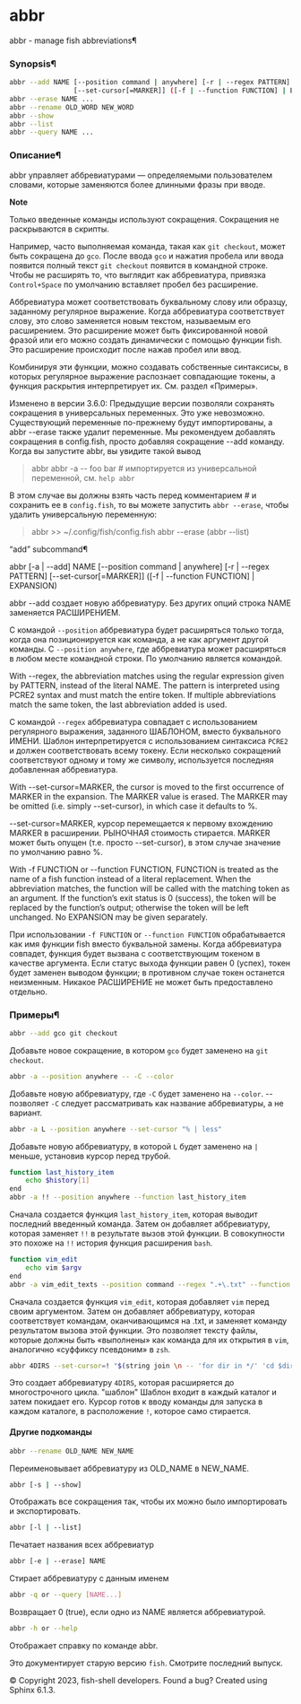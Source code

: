 # abbr


abbr - manage fish abbreviations¶

### Synopsis¶

```sh
abbr --add NAME [--position command | anywhere] [-r | --regex PATTERN]
                [--set-cursor[=MARKER]] ([-f | --function FUNCTION] | EXPANSION)
abbr --erase NAME ...
abbr --rename OLD_WORD NEW_WORD
abbr --show
abbr --list
abbr --query NAME ...
```

### Описание¶

abbr управляет аббревиатурами — определяемыми пользователем словами, которые
заменяются более длинными фразы при вводе.

**Note**

Только введенные команды используют сокращения. Сокращения не раскрываются в
скрипты.

Например, часто выполняемая команда, такая как `git checkout`, может быть
сокращена до `gco`. После ввода `gco` и нажатия пробела или ввода появится
полный текст `git checkout`  появится в командной строке. Чтобы не расширять
то, что выглядит как аббревиатура, привязка `Control+Space` по умолчанию
вставляет пробел без расширение.

Аббревиатура может соответствовать буквальному слову или образцу, заданному
регулярное выражение. Когда аббревиатура соответствует слову, это слово
заменяется новым текстом, называемым его расширением. Это расширение может быть
фиксированной новой фразой или его можно создать динамически с помощью функции
fish. Это расширение происходит после нажав пробел или ввод.

Комбинируя эти функции, можно создавать собственные синтаксисы, в которых
регулярное выражение распознает совпадающие токены, а функция раскрытия
интерпретирует их. См. раздел «Примеры».

Изменено в версии 3.6.0: Предыдущие версии позволяли сохранять сокращения в
универсальных переменных. Это уже невозможно. Существующий переменные
по-прежнему будут импортированы, а abbr --erase также удалит переменные. Мы
рекомендуем добавлять сокращения в config.fish, просто добавляя сокращение
--add команду. Когда вы запустите abbr, вы увидите такой вывод

> abbr
abbr -a -- foo bar # импортируется из универсальной переменной, см. `help abbr`

В этом случае вы должны взять часть перед комментарием # и сохранить ее в
`config.fish`, то вы можете запустить `abbr --erase`, чтобы удалить
универсальную переменную:

> abbr >> ~/.config/fish/config.fish
> abbr --erase (abbr --list)

“add” subcommand¶

abbr [-a | --add] NAME [--position command | anywhere] [-r | --regex PATTERN]
     [--set-cursor[=MARKER]] ([-f | --function FUNCTION] | EXPANSION)

abbr --add создает новую аббревиатуру. Без других опций строка NAME
заменяется РАСШИРЕНИЕМ.

С командой `--position` аббревиатура будет расширяться только тогда, когда она
позиционируется как команда, а не как аргумент другой команды. С `--position
anywhere`, где аббревиатура может расширяться в любом месте командной строки. По
умолчанию является командой.

With --regex, the abbreviation matches using the regular expression given by
PATTERN, instead of the literal NAME. The pattern is interpreted using PCRE2
syntax and must match the entire token. If multiple abbreviations match the
same token, the last abbreviation added is used.

С командой `--regex` аббревиатура совпадает с использованием регулярного выражения, заданного
ШАБЛОНОМ, вместо буквального ИМЕНИ. Шаблон интерпретируется с использованием
синтаксиса `PCRE2` и должен соответствовать всему токену. Если несколько сокращений соответствуют одному и тому
же символу, используется последняя добавленная аббревиатура.

With --set-cursor=MARKER, the cursor is moved to the first occurrence of MARKER
in the expansion. The MARKER value is erased. The MARKER may be omitted (i.e.
simply --set-cursor), in which case it defaults to %.

--set-cursor=MARKER, курсор перемещается к первому вхождению MARKER
в расширении. РЫНОЧНАЯ стоимость стирается. MARKER может быть опущен (т.е.
просто --set-cursor), в этом случае значение по умолчанию равно %.

With -f FUNCTION or --function FUNCTION, FUNCTION is treated as the name of a
fish function instead of a literal replacement. When the abbreviation matches,
the function will be called with the matching token as an argument. If the
function’s exit status is 0 (success), the token will be replaced by the
function’s output; otherwise the token will be left unchanged. No EXPANSION may
be given separately.

При использовании `-f FUNCTION` or `--function FUNCTION` обрабатывается как имя
функции fish вместо буквальной замены. Когда аббревиатура совпадет,
функция будет вызвана с соответствующим токеном в качестве аргумента. Если
статус выхода функции равен 0 (успех), токен будет заменен выводом
функции; в противном случае токен останется неизменным. Никакое РАСШИРЕНИЕ не может
быть предоставлено отдельно.

### Примеры¶

```sh
abbr --add gco git checkout
```
Добавьте новое сокращение, в котором `gco` будет заменено на `git checkout`.


```sh
abbr -a --position anywhere -- -C --color
```
Добавьте новую аббревиатуру, где `-C` будет заменено на `--color`. -- позволяет `-C`
следует рассматривать как название аббревиатуры, а не вариант.


```sh
abbr -a L --position anywhere --set-cursor "% | less"
```
Добавьте новую аббревиатуру, в которой `L` будет заменено на `|` меньше, установив курсор
перед трубой.


```sh
function last_history_item
    echo $history[1]
end
abbr -a !! --position anywhere --function last_history_item
```
Сначала создается функция `last_history_item`, которая выводит последний
введенный команда. Затем он добавляет аббревиатуру, которая заменяет `!!` в
результате вызов этой функции. В совокупности это похоже на `!!` история функция
расширения `bash`.


```sh
function vim_edit
    echo vim $argv
end
abbr -a vim_edit_texts --position command --regex ".+\.txt" --function vim_edit
```
Сначала создается функция `vim_edit`, которая добавляет `vim` перед своим
аргументом.  Затем он добавляет аббревиатуру, которая соответствует командам,
оканчивающимся на .txt, и заменяет команду результатом вызова этой функции. Это
позволяет тексту файлы, которые должны быть «выполнены» как команда для их
открытия в `vim`, аналогично «суффиксу псевдоним» в `zsh`.

```sh
abbr 4DIRS --set-cursor=! "$(string join \n -- 'for dir in */' 'cd $dir' '!' 'cd ..' 'end')"
```
Это создает аббревиатуру `4DIRS`, которая расширяется до многострочного цикла.
"шаблон" Шаблон входит в каждый каталог и затем покидает его. Курсор готов к
вводу команды для запуска в каждом каталоге, в расположение `!`, которое само
стирается.

#### **Другие подкоманды**

```sh
abbr --rename OLD_NAME NEW_NAME
```
Переименовывает аббревиатуру из OLD_NAME в NEW_NAME.


```sh
abbr [-s | --show]
```
Отображать все сокращения так, чтобы их можно было импортировать и экспортировать.


```sh
abbr [-l | --list]
```
Печатает названия всех аббревиатур


```sh
abbr [-e | --erase] NAME
```
Стирает аббревиатуру с данным именем


```sh
abbr -q or --query [NAME...]
```
Возвращает 0 (true), если одно из NAME является аббревиатурой.


```sh
abbr -h or --help
```
Отображает справку по команде abbr.


Это документирует старую версию `fish`. Смотрите последний выпуск.

© Copyright 2023, fish-shell developers.
Found a bug?
Created using Sphinx 6.1.3.
